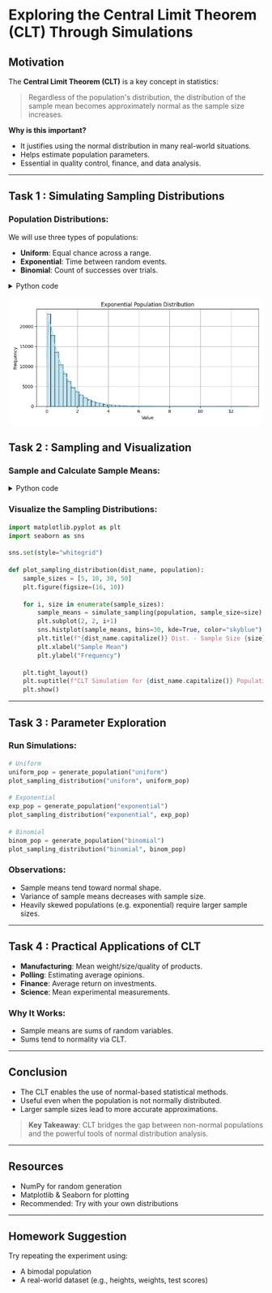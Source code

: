 # Exploring the Central Limit Theorem (CLT) Through Simulations

##  Motivation
The **Central Limit Theorem (CLT)** is a key concept in statistics:

> Regardless of the population's distribution, the distribution of the sample mean becomes approximately normal as the sample size increases.

**Why is this important?**
- It justifies using the normal distribution in many real-world situations.
- Helps estimate population parameters.
- Essential in quality control, finance, and data analysis.

---

## Task 1 : Simulating Sampling Distributions

### Population Distributions:
We will use three types of populations:
- **Uniform**: Equal chance across a range.
- **Exponential**: Time between random events.
- **Binomial**: Count of successes over trials.

<details>
<summary>Python code</summary>

```python 

import numpy as np

def generate_population(dist, size=100000):
    if dist == "uniform":
        return np.random.uniform(0, 1, size)
    elif dist == "exponential":
        return np.random.exponential(scale=1.0, size=size)
    elif dist == "binomial":
        return np.random.binomial(n=10, p=0.5, size=size)
```

---
</details>

![alt text](../../_pics/Stat1.png)

## Task 2 : Sampling and Visualization

### Sample and Calculate Sample Means:

<details>
<summary>Python code</summary>

```python
import numpy as np
import matplotlib.pyplot as plt

# Define the simulation function
def simulate_sampling(population, sample_size=30, n_samples=1000):
    return [
        np.mean(np.random.choice(population, size=sample_size, replace=False))
        for _ in range(n_samples)
    ]

# Create a population (e.g., a normal distribution)
population = np.random.normal(loc=50, scale=10, size=10000)

# Simulate the sampling process
sample_means = simulate_sampling(population, sample_size=30, n_samples=1000)

# Plot the distribution of sample means
plt.figure(figsize=(10, 6))
plt.hist(sample_means, bins=30, edgecolor='black', alpha=0.7)
plt.title('Distribution of Sample Means')
plt.xlabel('Sample Mean')
plt.ylabel('Frequency')
plt.grid(True)
plt.show()
```
</details>

### Visualize the Sampling Distributions:

```python
import matplotlib.pyplot as plt
import seaborn as sns

sns.set(style="whitegrid")

def plot_sampling_distribution(dist_name, population):
    sample_sizes = [5, 10, 30, 50]
    plt.figure(figsize=(16, 10))

    for i, size in enumerate(sample_sizes):
        sample_means = simulate_sampling(population, sample_size=size)
        plt.subplot(2, 2, i+1)
        sns.histplot(sample_means, bins=30, kde=True, color="skyblue")
        plt.title(f"{dist_name.capitalize()} Dist. - Sample Size {size}")
        plt.xlabel("Sample Mean")
        plt.ylabel("Frequency")

    plt.tight_layout()
    plt.suptitle(f"CLT Simulation for {dist_name.capitalize()} Population", fontsize=18, y=1.03)
    plt.show()
```

---

## Task 3 : Parameter Exploration

### Run Simulations:

```python
# Uniform
uniform_pop = generate_population("uniform")
plot_sampling_distribution("uniform", uniform_pop)

# Exponential
exp_pop = generate_population("exponential")
plot_sampling_distribution("exponential", exp_pop)

# Binomial
binom_pop = generate_population("binomial")
plot_sampling_distribution("binomial", binom_pop)
```

### Observations:
- Sample means tend toward normal shape.
- Variance of sample means decreases with sample size.
- Heavily skewed populations (e.g. exponential) require larger sample sizes.

---

## Task 4 : Practical Applications of CLT

- **Manufacturing**: Mean weight/size/quality of products.
- **Polling**: Estimating average opinions.
- **Finance**: Average return on investments.
- **Science**: Mean experimental measurements.

### Why It Works:
- Sample means are sums of random variables.
- Sums tend to normality via CLT.

---

## Conclusion

- The CLT enables the use of normal-based statistical methods.
- Useful even when the population is not normally distributed.
- Larger sample sizes lead to more accurate approximations.

> **Key Takeaway**: CLT bridges the gap between non-normal populations and the powerful tools of normal distribution analysis.

---

## Resources
- NumPy for random generation
- Matplotlib & Seaborn for plotting
- Recommended: Try with your own distributions

---

## Homework Suggestion
Try repeating the experiment using:
- A bimodal population
- A real-world dataset (e.g., heights, weights, test scores)

